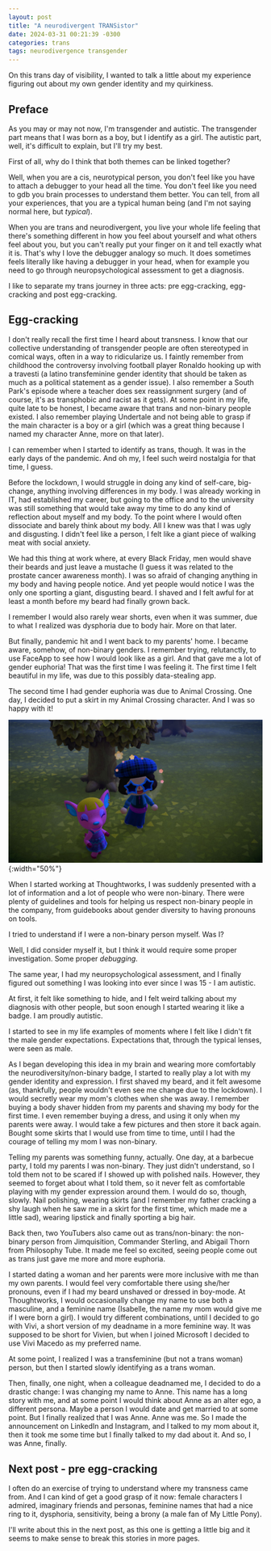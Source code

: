 ```yaml
---
layout: post
title: "A neurodivergent TRANSistor"
date: 2024-03-31 00:21:39 -0300
categories: trans
tags: neurodivergence transgender
---
```


On this trans day of visibility, I wanted to talk a little about my experience figuring out about my own gender identity and my quirkiness. 

## Preface

As you may or may not now, I'm transgender and autistic. The transgender part means that I was born as a boy, but I identify as a girl. The autistic part,
well, it's difficult to explain, but I'll try my best. 

First of all, why do I think that both themes can be linked together?

Well, when you are a cis, neurotypical person, you don't feel like you have to attach a debugger to your head all the time. You don't feel like you need to
gdb you brain processes to understand them better. You can tell, from all your experiences, that you are a typical human being (and I'm not saying normal
here, but _typical_). 

When you are trans and neurodivergent, you live your whole life feeling that there's something different in how you feel about yourself and what others
feel about you, but you can't really put your finger on it and tell exactly what it is. That's why I love the debugger analogy so much. It does sometimes feels literally like having a debugger in your head, when for example you need to go through neuropsychological assessment to get a diagnosis. 

I like to separate my trans journey in three acts: pre egg-cracking, egg-cracking and post egg-cracking. 

## Egg-cracking

I don't really recall the first time I heard about transness. I know that our collective understanding of transgender people are often stereotyped in comical
ways, often in a way to ridicularize us. I faintly remember from childhood the controversy involving football player Ronaldo hooking up with a travesti 
(a latino transfeminine gender identity that should be taken as much as a political statement as a gender issue). I also remember a South Park's episode
where a teacher does sex reassignment surgery (and of course, it's as transphobic and racist as it gets). At some point in my life, quite late to be honest,
I became aware that trans and non-binary people existed. I also remember playing Undertale and not being able to grasp if the main character is a boy or a
girl (which was a great thing because I named my character Anne, more on that later).

I can remember when I started to identify as trans, though. It was in the early days of the pandemic. And oh my, I feel such weird nostalgia for that time, I guess. 

Before the lockdown, I would struggle in doing any kind of self-care, big-change, anything involving differences in my body. I was already working in IT, 
had established my career, but going to the office and to the university was still something that would take away my time to do any kind of reflection about
myself and my body. To the point where I would often dissociate and barely think about my body. All I knew was that I was ugly and disgusting. I didn't feel
like a person, I felt like a giant piece of walking meat with social anxiety. 

We had this thing at work where, at every Black Friday, men would shave their beards and just leave a mustache (I guess it was related to the prostate cancer
awareness month). I was so afraid of changing anything in my body and having people notice. And yet people would notice I was the only one sporting a giant,
disgusting beard. I shaved and I felt awful for at least a month before my beard had finally grown back. 

I remember I would also rarely wear shorts, even when it was summer, due to what I realized was dysphoria due to body hair. More on that later. 

But finally, pandemic hit and I went back to my parents' home. I became aware, somehow, of non-binary genders. I remember trying, relutanctly, to use FaceApp
to see how I would look like as a girl. And that gave me a lot of gender euphoria! That was the first time I was feeling it. The first time I felt beautiful
in my life, was due to this possibly data-stealing app. 

The second time I had gender euphoria was due to Animal Crossing. One day, I decided to put a skirt in my Animal Crossing character. And I was so happy with it! 

![Animal Crossing skirt](/assets/img/animalcrossing.jpg){:width="50%"}

When I started working at Thoughtworks, I was suddenly presented with a lot of information and a lot of people who were non-binary. There were plenty of 
guidelines and tools for helping us respect non-binary people in the company, from guidebooks about gender diversity to having pronouns on tools. 

I tried to understand if I were a non-binary person myself. Was I? 

Well, I did consider myself it, but I think it would require some proper investigation. Some proper _debugging_. 

The same year, I had my neuropsychological assessment, and I finally figured out something I was looking into ever since I was 15 - I am autistic. 

At first, it felt like something to hide, and I felt weird talking about my diagnosis with other people, but soon enough I started wearing it like a badge. 
I am proudly autistic. 

I started to see in my life examples of moments where I felt like I didn't fit the male gender expectations. Expectations that, through the typical lenses, 
were seen as male.

As I began developing this idea in my brain and wearing more comfortably the neurodiversity/non-binary badge, I started to really play a lot with my gender 
identity and expression. I first shaved my beard, and it felt awesome (as, thankfully, people wouldn't even see me change due to the lockdown). I would secretly wear my mom's clothes when she was away. I remember buying a body shaver hidden from my parents and shaving my body for the first time. I even remember buying a dress, and using it only when my parents were away. I would take a few pictures and then store it back again. Bought some skirts that I would use from time
to time, until I had the courage of telling my mom I was non-binary. 

Telling my parents was something funny, actually. One day, at a barbecue party, I told my parents I was non-binary. They just didn't understand, so I told them
not to be scared if I showed up with polished nails. However, they seemed to forget about what I told them, so it never felt as comfortable playing with my 
gender expression around them. I would do so, though, slowly. Nail polishing, wearing skirts (and I remember my father cracking a shy laugh when he saw me 
in a skirt for the first time, which made me a little sad), wearing lipstick and finally sporting a big hair. 

Back then, two YouTubers also came out as trans/non-binary: the non-binary person from Jimquisition, Commander Sterling, and Abigail Thorn from Philosophy Tube. It made me feel so excited, seeing people come out as trans just gave me more and more euphoria. 

I started dating a woman and her parents were more inclusive with me than my own parents. I would feel very comfortable there using she/her pronouns, even if I
had my beard unshaved or dressed in boy-mode. At Thoughtworks, I would occasionally change my name to use both a masculine, and a feminine name (Isabelle, the 
name my mom would give me if I were born a girl). I would try different combinations, until I decided to go with Vivi, a short version of my deadname in a more
feminine way. It was supposed to be short for Vivien, but when I joined Microsoft I decided to use Vivi Macedo as my preferred name. 

At some point, I realized I was a transfeminine (but not a trans woman) person, but then I started slowly identifying as a trans woman. 

Then, finally, one night, when a colleague deadnamed me, I decided to do a drastic change: I was changing my name to Anne. This name has a long story with me, and at some point I would think about Anne as an alter ego, a different persona. Maybe a person I would date and get married to at some point. But I finally realized that I was Anne. Anne was me. So I made the announcement on LinkedIn and Instagram, and I talked to my mom about it, then it took me some time but I finally talked to my dad about it. And so, I was Anne, finally. 

## Next post - pre egg-cracking

I often do an exercise of trying to understand where my transness came from. And I can kind of get a good grasp of it now: female characters I admired, 
imaginary friends and personas, feminine names that had a nice ring to it, dysphoria, sensitivity, being a brony (a male fan of My Little Pony). 

I'll write about this in the next post, as this one is getting a little big and it seems to make sense to break this stories in more pages. 
